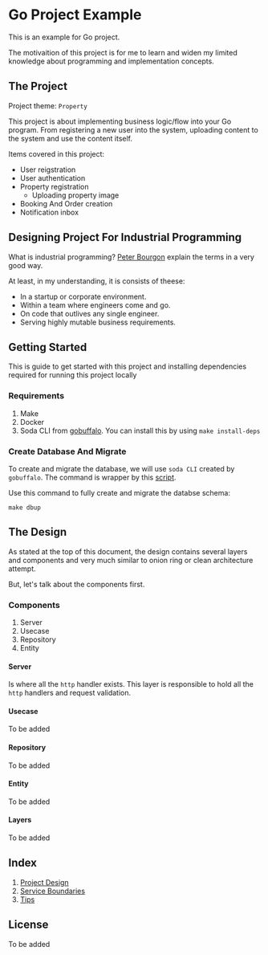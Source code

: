 # Go Project Example

This is an example for Go project.

The motivaition of this project is for me to learn and widen my limited knowledge about programming and implementation concepts.

## The Project

Project theme: `Property`

This project is about implementing business logic/flow into your Go program. From registering a new user into the system, uploading content to the system and use the content itself.

Items covered in this project:

- User reigstration
- User authentication
- Property registration
  - Uploading property image
- Booking And Order creation
- Notification inbox

## Designing Project For Industrial Programming

What is industrial programming? [Peter Bourgon](https://peter.bourgon.org/go-for-industrial-programming/) explain the terms in a very good way.

At least, in my understanding, it is consists of theese:

- In a startup or corporate environment.
- Within a team where engineers come and go.
- On code that outlives any single engineer.
- Serving highly mutable business requirements.

## Getting Started

This is guide to get started with this project and installing dependencies required for running this project locally

### Requirements

1. Make
2. Docker
3. Soda CLI from [gobuffalo](https://gobuffalo.io/en/docs/db/toolbox). You can install this by using `make install-deps`

### Create Database And Migrate

To create and migrate the database, we will use `soda CLI` created by `gobuffalo`. The command is wrapper by this [script](/database/setup.sh).

Use this command to fully create and migrate the databse schema:

`make dbup`

## The Design

As stated at the top of this document, the design contains several layers and components and very much similar to onion ring or clean architecture attempt.

But, let's talk about the components first.

### Components

1. Server
2. Usecase
3. Repository
4. Entity

#### Server

Is where all the `http` handler exists. This layer is responsible to hold all the `http` handlers and request validation.

#### Usecase

To be added

#### Repository

To be added

#### Entity

To be added

#### Layers

To be added

## Index

1. [Project Design](/docs/project_design.md)
2. [Service Boundaries](/docs/service_boundaries.md)
3. [Tips](/docs/tips.md)

## License

To be added
